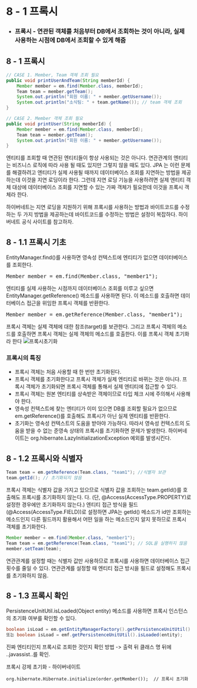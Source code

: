 # 8 - 1 프록시

- ### 프록시 - 연관된 객체를 처음부터 DB에서 조회하는 것이 아니라, 실제 사용하는 시점에 DB에서 조회할 수 있게 해줌

## 8 - 1 프록시
``` java
// CASE 1. Member, Team 객체 조회 필요
public void printUserAndTeam(String memberId) {
    Member member = em.find(Member.class, memberId);
    Team team = member.getTeam();
    System.out.println("회원 이름: " + member.getUsername());
    System.out.println("소식팀: " + team.getName()); // team 객체 조회
}

// CASE 2. Member 객체 조회 필요
public void printUser(String memberId) {
    Member member = em.find(Member.class, memberId);
    Team team = member.getTeam();
    System.out.println("회원 이름: " + member.getUsername());
}
```
엔티티를 조회할 때 연관된 엔티티들이 항상 사용되는 것은 아니다. 연관관계의 엔티티는 비즈니스 로직에 따라 사용 될 때도 있지만 그렇지 않을 때도 있다.
JPA 는 이런 문제를 해결하려고 엔티티가 실제 사용될 때까지 데이터베이스 조회를 지연하는 방법을 제공하는데 이것을 지연 로딩이라 한다.
그런데 지연 로딩 기능을 사용하려면 실제 엔티티 객체 대상에 데이터베이스 조회를 지연할 수 있는 가짜 객체가 필요한데 이것을 프록시 객체라 한다.

하이버네트는 지연 로딩을 지원하기 위해 프록시를 사용하는 방법과 바이트코드를 수정하는 두 가지 방법을 제공하는데 바이트코드를 수정하는 방법은 설정이 복잡하다.
하이버네트 공식 사이트를 참고하자.

## 8 - 1.1 프록시 기초
EntityManager.find()를 사용하면 영속성 컨텍스트에 엔티티가 없으면 데이터베이스를 조회한다.
<pre>Member member = em.find(Member.class, "member1");</pre>
엔티티를 실제 사용하는 시점까지 데이터베이스 조회를 미루고 싶으면 EntityManager.getReference() 메소드를 사용하면 된다. 이 메소드를 호출하면 데이터베이스 접근을 위임한 프록시 객체를 반환한다.
<pre>Member member = em.getReference(Member.class, "member1");</pre>
프록시 객체는 실제 객체에 대한 참조(target)를 보관한다. 그리고 프록시 객체의 메소드를 호출하면 프록시 객체는 실제 객체의 메소드를 호출한다. 이를 프록시 객체 초기화라 한다
![프록시초기화](https://3553248446-files.gitbook.io/~/files/v0/b/gitbook-legacy-files/o/assets%2F-M5HOStxvx-Jr0fqZhyW%2F-M8cuNR_K7hCKN-rmHwW%2F-M8cvpqMtAvdoud1bDBU%2F8-1.png?alt=media&token=a8f20127-fc0e-4e82-9adf-3703ac1fde37)

### 프록시의 특징
- 프록시 객체는 처음 사용할 때 한 번만 초기화된다.
- 프록시 객체를 초기화한다고 프록시 객체가 실제 엔티티로 바뀌는 것은 아니다. 프록시 객체가 초기화되면 프록시 객체를 통해서 실제 엔티티에 접근할 수 있다.
- 프록시 객체는 원본 엔티티를 상속받은 객체이므로 타입 체크 시에 주의해서 사용해야 한다.
- 영속성 컨텍스트에 찾는 엔티티가 이미 있으면 DB를 조회할 필요가 없으므로 em.getReference()를 호출해도 프록시가 아닌 실제 엔티티를 반환한다.
- 초기화는 영속성 컨텍스트의 도움을 받아야 가능하다. 따라서 영속성 컨텍스트의 도움을 받을 수 없는 준영속 상태의 프록시를 초기화하면 문제가 발생한다.
  하이버네이트는 org.hibernate.LazyInitializationException 예외를 발생시킨다.

## 8 - 1.2 프록시와 식별자
``` java
Team team = em.getReference(Team.class, "team1"); //식별자 보관
team.getId(); // 초기화되지 않음
```
프록시 객체는 식별자 값을 가지고 있으므로 식별자 값을 조회하는 team.getId()를 호출해도 프록시를 초기화하지 않는다.
다. (단, @Access(AccessType.PROPERTY)로 설정한 경우에만 초기화하지 않는다.)
엔티티 접근 방식을 필드 (@Access(AccessType.FIELD))로 설정하면 JPA는 getId() 메소드가 id만 조회하는
메소드인지 다른 필드까지 활용해서 어떤 일을 하는 메소드인지 알지 못하므로 프록시 객체를 초기화한다.

``` java
Member member = em.find(Member.class, "member1");
Team team = em.getReference(Team.class, "team1"); // SQL을 실행하지 않음
member.setTeam(team);
```
연관관계를 설정할 때는 식별자 값만 사용하므로 프록시를 사용하면 데이터베이스 접근 횟수를 줄일 수 있다.
연관관계를 설정할 때 엔티티 접근 방시을 필드로 설정해도 프록시를 초기화하지 않음.

## 8 - 1.3 프록시 확인
PersistenceUnitUtil.isLoaded(Object entity) 메소드를 사용하면 프록시 인스턴스의 초기화 여부를 확인할 수 있다.
``` java
boolean isLoad = em.getEntityManagerFactory().getPersistenceUnitUtil().isLoaded(entity);
또는 boolean isLoad = emf.getPersistenceUnitUtil().isLoaded(entity);
```
진짜 엔티티인지 프록시로 조회한 것인지 확인 방법 -> 출력 뒤 클래스 명 뒤에 ..javassist..를 확인.

프록시 강제 초기화 - 하이버네이트
```
org.hibernate.Hibernate.initialize(order.getMember());  // 프록시 초기화
```